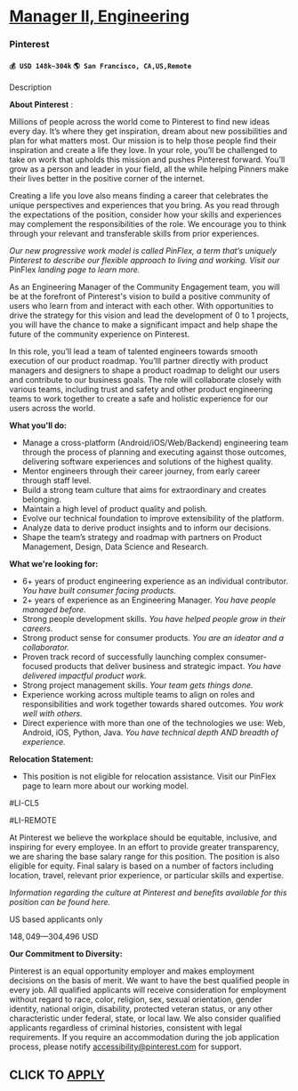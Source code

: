 # [Manager II, Engineering](https://www.remotewlb.com/apply/manager-ii-engineering-34804)  
### Pinterest  
#### `💰 USD 148k~304k` `🌎 San Francisco, CA,US,Remote`  

Description

**About Pinterest** :

Millions of people across the world come to Pinterest to find new ideas every day. It’s where they get inspiration, dream about new possibilities and plan for what matters most. Our mission is to help those people find their inspiration and create a life they love. In your role, you’ll be challenged to take on work that upholds this mission and pushes Pinterest forward. You’ll grow as a person and leader in your field, all the while helping Pinners make their lives better in the positive corner of the internet.

Creating a life you love also means finding a career that celebrates the unique perspectives and experiences that you bring. As you read through the expectations of the position, consider how your skills and experiences may complement the responsibilities of the role. We encourage you to think through your relevant and transferable skills from prior experiences.

_Our new progressive work model is called PinFlex, a term that’s uniquely Pinterest to describe our flexible approach to living and working. Visit our_ PinFlex _landing page to learn more._

As an Engineering Manager of the Community Engagement team, you will be at the forefront of Pinterest's vision to build a positive community of users who learn from and interact with each other. With opportunities to drive the strategy for this vision and lead the development of 0 to 1 projects, you will have the chance to make a significant impact and help shape the future of the community experience on Pinterest.

In this role, you’ll lead a team of talented engineers towards smooth execution of our product roadmap. You’lll partner directly with product managers and designers to shape a product roadmap to delight our users and contribute to our business goals. The role will collaborate closely with various teams, including trust and safety and other product engineering teams to work together to create a safe and holistic experience for our users across the world.

**What you'll do:**

  * Manage a cross-platform (Android/iOS/Web/Backend) engineering team through the process of planning and executing against those outcomes, delivering software experiences and solutions of the highest quality.
  * Mentor engineers through their career journey, from early career through staff level.
  * Build a strong team culture that aims for extraordinary and creates belonging.
  * Maintain a high level of product quality and polish.
  * Evolve our technical foundation to improve extensibility of the platform.
  * Analyze data to derive product insights and to inform our decisions.
  * Shape the team’s strategy and roadmap with partners on Product Management, Design, Data Science and Research.

**What we're looking for:**

  * 6+ years of product engineering experience as an individual contributor. _You have built consumer facing products._
  * 2+ years of experience as an Engineering Manager. _You have people managed before._
  * Strong people development skills. _You have helped people grow in their careers._
  * Strong product sense for consumer products. _You are an ideator and a collaborator._
  * Proven track record of successfully launching complex consumer-focused products that deliver business and strategic impact. _You have delivered impactful product work._
  * Strong project management skills. _Your team gets things done._
  * Experience working across multiple teams to align on roles and responsibilities and work together towards shared outcomes. _You work well with others._
  * Direct experience with more than one of the technologies we use: Web, Android, iOS, Python, Java. _You have technical depth AND breadth of experience._

**Relocation Statement:**

  * This position is not eligible for relocation assistance. Visit our PinFlex page to learn more about our working model.

#LI-CL5

#LI-REMOTE

At Pinterest we believe the workplace should be equitable, inclusive, and inspiring for every employee. In an effort to provide greater transparency, we are sharing the base salary range for this position. The position is also eligible for equity. Final salary is based on a number of factors including location, travel, relevant prior experience, or particular skills and expertise.

_Information regarding the culture at Pinterest and benefits available for this position can be found here._

US based applicants only

$148,049—$304,496 USD

 **Our Commitment to Diversity:**

Pinterest is an equal opportunity employer and makes employment decisions on the basis of merit. We want to have the best qualified people in every job. All qualified applicants will receive consideration for employment without regard to race, color, religion, sex, sexual orientation, gender identity, national origin, disability, protected veteran status, or any other characteristic under federal, state, or local law. We also consider qualified applicants regardless of criminal histories, consistent with legal requirements. If you require an accommodation during the job application process, please notify accessibility@pinterest.com for support.

  
## CLICK TO [APPLY](https://www.remotewlb.com/apply/manager-ii-engineering-34804)

